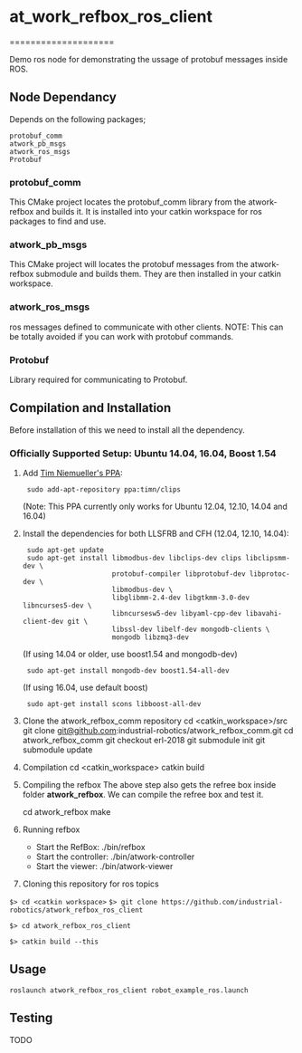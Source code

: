 # at_work_refbox_ros_client
====================

Demo ros node for demonstrating the ussage of protobuf messages inside ROS.

## Node Dependancy
Depends on the following packages;
```
protobuf_comm
atwork_pb_msgs
atwork_ros_msgs
Protobuf
```
### protobuf_comm

This CMake project locates the protobuf_comm library from the atwork-refbox and builds it.
It is installed into your catkin workspace for ros packages to find and use.


### atwork_pb_msgs

This CMake project will locates the protobuf messages from the atwork-refbox submodule and builds them. 
They are then installed in your catkin workspace.

### atwork_ros_msgs

ros messages defined to communicate with other clients.
NOTE: This can be totally avoided if you can work with protobuf commands.

### Protobuf
Library required for communicating to Protobuf.


## Compilation and Installation

Before installation of this we need to install all the dependency.
### Officially Supported Setup: Ubuntu 14.04, 16.04, Boost 1.54


1. Add [Tim Niemueller's PPA](https://launchpad.net/~timn/+archive/ubuntu/clips):
      
        sudo add-apt-repository ppa:timn/clips
    (Note: This PPA currently only works for Ubuntu 12.04, 12.10, 14.04 and 16.04)
    
2. Install the dependencies for both LLSFRB and CFH (12.04, 12.10, 14.04):
        
        sudo apt-get update
        sudo apt-get install libmodbus-dev libclips-dev clips libclipsmm-dev \
                             protobuf-compiler libprotobuf-dev libprotoc-dev \
                             libmodbus-dev \
                             libglibmm-2.4-dev libgtkmm-3.0-dev libncurses5-dev \
                             libncursesw5-dev libyaml-cpp-dev libavahi-client-dev git \
                             libssl-dev libelf-dev mongodb-clients \
                             mongodb libzmq3-dev

     (If using 14.04 or older, use boost1.54 and mongodb-dev)

        sudo apt-get install mongodb-dev boost1.54-all-dev

     (If using 16.04, use default boost)

        sudo apt-get install scons libboost-all-dev

3. Clone the atwork_refbox_comm repository
    cd <catkin_workspace>/src
    git clone git@github.com:industrial-robotics/atwork_refbox_comm.git
    cd atwork_refbox_comm
    git checkout erl-2018
    git submodule init
    git submodule update

4. Compilation 
    cd <catkin_workspace>
    catkin build


5. Compiling the refbox 
The above step also gets the refree box inside folder **atwork_refbox**.
We can compile the refree box and test it.

    cd atwork_refbox
    make 

6. Running refbox

    * Start the RefBox: ./bin/refbox
    * Start the controller: ./bin/atwork-controller
    * Start the viewer: ./bin/atwork-viewer

    

7. Cloning this repository for ros topics

``` $> cd <catkin workspace> ```
``` $> git clone https://github.com/industrial-robotics/atwork_refbox_ros_client ```

``` $> cd atwork_refbox_ros_client ```

``` $> catkin build --this ```

   
## Usage

```roslaunch atwork_refbox_ros_client robot_example_ros.launch```

## Testing 

TODO
